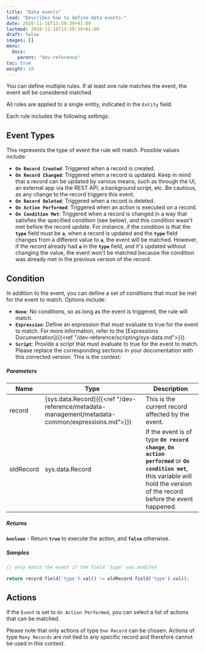 ```yaml
---
title: "Data events"
lead: "Describes how to define data events."
date: 2020-11-16T13:59:39+01:00
lastmod: 2020-11-16T13:59:39+01:00
draft: false
images: []
menu:
  docs:
    parent: "dev-reference"
toc: true
weight: 10
---
```


You can define multiple rules. If at least one rule matches the event, the event will be considered matched.

All rules are applied to a single entity, indicated in the `Entity` field.

Each rule includes the following settings:

## **Event Types**

This represents the type of event the rule will match. Possible values include:

- **`On Record Created`**: Triggered when a record is created.
- **`On Record Changed`**: Triggered when a record is updated. Keep in mind that a record can be updated by various means, such as through the UI, an external app via the REST API, a background script, etc. Be cautious, as any change to the record triggers this event.
- **`On Record Deleted`**: Triggered when a record is deleted.
- **`On Action Performed`**: Triggered when an action is executed on a record.
- **`On Condition Met`**: Triggered when a record is changed in a way that satisfies the specified condition (see below), and this condition wasn't met before the record update. For instance, if the condition is that the **`type`** field must be **`a`**, when a record is updated and the **`type`** field changes from a different value to **`a`**, the event will be matched. However, if the record already had **`a`** in the **`type`** field, and it's updated without changing the value, the event won't be matched because the condition was already met in the previous version of the record.

## **Condition**

In addition to the event, you can define a set of conditions that must be met for the event to match. Options include:

- **`None`**: No conditions, so as long as the event is triggered, the rule will match.
- **`Expression`**: Define an expression that must evaluate to true for the event to match. For more information, refer to the [Expressions Documentation]({{<ref "/dev-reference/scripting/sys-data.md">}}).
- **`Script`**: Provide a script that must evaluate to true for the event to match.
Please replace the corresponding sections in your documentation with this corrected version.
  This is the context:

##### Parameters

|Name|Type|Description|
|---|---|---|
|record|[sys.data.Record]({{<ref "/dev-reference/metadata-management/metadata-common/expressions.md">}})|This is the current record affected by the event.|
|oldRecord|sys.data.Record|If the event is of type **`On record change`**, **`On action performed`** or **`On condition met`**, this variable will hold the version of the record before the event happened.|

##### Returns

**`boolean`** - Return **`true`** to execute the action, and **`false`** otherwise.

##### Samples

```js
// only match the event if the field 'type' was modifed
  
return record.field('type').val() != oldRecord.field('type').val();
```

## **Actions**

If the `Event` is set to `On Action Performed`, you can select a list of actions that can be matched.

Please note that only actions of type `One Record` can be chosen. Actions of type `Many Records` are not tied to any specific record and therefore cannot be used in this context.
